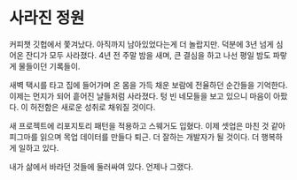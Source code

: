 # 사라진 정원

커피챗 깃헙에서 쫓겨났다. 아직까지 남아있었다는게 더 놀랍지만. 덕분에 3년 넘게 심어온 잔디가 모두 사라졌다. 4년 전 주말 밤을 새며, 큰 결심을 하고 나선 평일 밤도 파랗게 물들이던 기록들이.

새벽 택시를 타고 집에 들어가며 온 몸을 가득 채운 보람에 전율하던 순간들을 기억한다. 이제는 먼지가 되어 흩어진 날들처럼 사라졌다. 텅 빈 네모들을 보고 있으니 마음이 아팠다. 이 허전함은 새로운 성취로 채워질 것이다.

새 프로젝트에 리포지토리 패턴을 적용하고 스웨거도 입혔다. 이제 셋업은 마친 것 같아 피그마를 읽으며 목업 데이터를 만들다 퇴근. 더 잘하는 개발자가 될 것이다. 더 행복하게 일하고 있다.

내가 삶에서 바라던 것들에 둘러싸여 있다. 언제나 그랬다.
